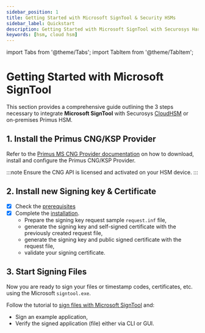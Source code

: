 ```yaml
---
sidebar_position: 1
title: Getting Started with Microsoft SignTool & Security HSMs
sidebar_label: Quickstart
description: Getting Started with Microsoft SignTool with Securosys Hardware Security Modules (HSMs)
keywords: [hsm, cloud hsm]
---
```


import Tabs from '@theme/Tabs';
import TabItem from '@theme/TabItem';

# Getting Started with Microsoft SignTool

This section provides a comprehensive guide outlining the 3 steps necessary to integrate **Microsoft SignTool** with Securosys [CloudHSM](/cloudhsm/overview/) or on-premises Primus HSM.

## 1. Install the Primus CNG/KSP Provider

Refer to the [Primus MS CNG Provider documentation](../../mscng/overview) on how to download, install and configure the Primus CNG/KSP Provider.

:::note
Ensure the CNG API is licensed and activated on your HSM device.
:::


## 2. Install new Signing key & Certificate

- [x] Check the [prerequisites](/ms-signtool/Installation/Requirements)
- [x] Complete the [installation](/ms-signtool/Installation/Installation.md).
    - Prepare the signing key request sample `request.inf` file,
    - generate the signing key and self-signed certificate with the previously created request file,
    - generate the signing key and public signed certificate with the request file,
    - validate your signing certificate.

## 3. Start Signing Files

Now you are ready to sign your files or timestamp codes, certificates, etc. using the Microsoft `signtool.exe`.

Follow the tutorial to [sign files with Microsoft SignTool](/ms-signtool/Tutorials/Signing-files.md) and:
- Sign an example application,
- Verify the signed application (file) either via CLI or GUI.